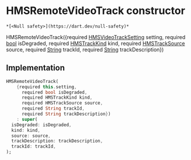 


# HMSRemoteVideoTrack constructor




    *[<Null safety>](https://dart.dev/null-safety)*



HMSRemoteVideoTrack({required [HMSVideoTrackSetting](../../model_hms_video_track_setting/HMSVideoTrackSetting-class.md) setting, required [bool](https://api.flutter.dev/flutter/dart-core/bool-class.html) isDegraded, required [HMSTrackKind](../../enum_hms_track_kind/HMSTrackKind-class.md) kind, required [HMSTrackSource](../../enum_hms_track_source/HMSTrackSource-class.md) source, required [String](https://api.flutter.dev/flutter/dart-core/String-class.html) trackId, required [String](https://api.flutter.dev/flutter/dart-core/String-class.html) trackDescription})





## Implementation

```dart
HMSRemoteVideoTrack(
    {required this.setting,
      required bool isDegraded,
      required HMSTrackKind kind,
      required HMSTrackSource source,
      required String trackId,
      required String trackDescription})
    : super(
  isDegraded: isDegraded,
  kind: kind,
  source: source,
  trackDescription: trackDescription,
  trackId: trackId,
);
```







